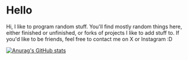 # Hello
Hi, I like to program random stuff. You'll find mostly random things here, either finished or unfinished, or forks of projects I like to add stuff to. If you'd like to be friends, feel free to contact me on X or Instagram :D


[![Anurag's GitHub stats](https://github-readme-stats.vercel.app/api?username=atmossig)](https://github.com/anuraghazra/github-readme-stats)
